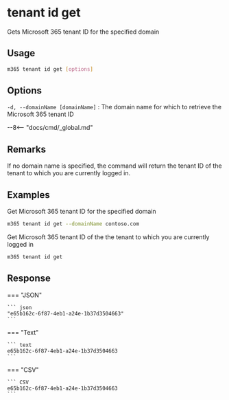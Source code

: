 # tenant id get

Gets Microsoft 365 tenant ID for the specified domain

## Usage

```sh
m365 tenant id get [options]
```

## Options

`-d, --domainName [domainName]`
: The domain name for which to retrieve the Microsoft 365 tenant ID

--8<-- "docs/cmd/_global.md"

## Remarks

If no domain name is specified, the command will return the tenant ID of the tenant to which you are currently logged in.

## Examples

Get Microsoft 365 tenant ID for the specified domain

```sh
m365 tenant id get --domainName contoso.com
```

Get Microsoft 365 tenant ID of the the tenant to which you are currently logged in

```sh
m365 tenant id get
```

## Response

=== "JSON"

    ``` json
    "e65b162c-6f87-4eb1-a24e-1b37d3504663"
    ```

=== "Text"

    ``` text
    e65b162c-6f87-4eb1-a24e-1b37d3504663
    ```

=== "CSV"

    ``` CSV
    e65b162c-6f87-4eb1-a24e-1b37d3504663
    ```
